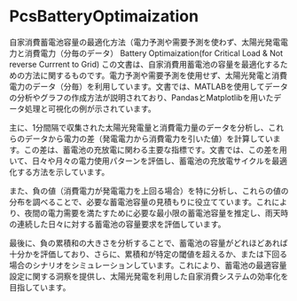 # PcsBatteryOptimaization
自家消費蓄電池容量の最適化方法（電力予測や需要予測を使わず、太陽光発電電力と消費電力（分毎のデータ） Battery Optimaization(for Critical Load &amp; Not reverse Currrent to Grid)
この文書は、自家消費用蓄電池の容量を最適化するための方法に関するものです。電力予測や需要予測を使用せず、太陽光発電と消費電力のデータ（分毎）を利用しています。文書では、MATLABを使用してデータの分析やグラフの作成方法が説明されており、PandasとMatplotlibを用いたデータ処理と可視化の例が示されています。

主に、1分間隔で収集された太陽光発電量と消費電力量のデータを分析し、これらのデータから電力の差（発電電力から消費電力を引いた値）を計算しています。この差は、蓄電池の充放電に関わる主要な指標です。文書では、この差を用いて、日々や月々の電力使用パターンを評価し、蓄電池の充放電サイクルを最適化する方法を示しています。

また、負の値（消費電力が発電電力を上回る場合）を特に分析し、これらの値の分布を調べることで、必要な蓄電池容量の見積もりに役立てています。これにより、夜間の電力需要を満たすために必要な最小限の蓄電池容量を推定し、雨天時の連続した日々に対する蓄電池の容量要求を評価しています。

最後に、負の累積和の大きさを分析することで、蓄電池の容量がどれほどあれば十分かを評価しており、さらに、累積和が特定の閾値を超えるか、または下回る場合のシナリオをシミュレーションしています。これにより、蓄電池の最適容量設定に関する洞察を提供し、太陽光発電を利用した自家消費システムの効率化を目指しています。
